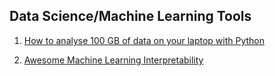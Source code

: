 ## Data Science/Machine Learning Tools

1. [How to analyse 100 GB of data on your laptop with Python](https://towardsdatascience.com/how-to-analyse-100s-of-gbs-of-data-on-your-laptop-with-python-f83363dda94)

2. [Awesome Machine Learning Interpretability](https://github.com/jphall663/awesome-machine-learning-interpretability)

